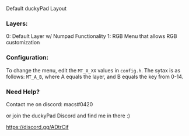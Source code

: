 Default duckyPad Layout

### Layers:

0: Default Layer w/ Numpad Functionality
1: RGB Menu that allows RGB customization

### Configuration:

To change the menu, edit the `MT_X_XX` values in `config.h`. The sytax is as follows: `MT_A_B`, where A equals the layer, and B equals the key from 0-14.

### Need Help?

Contact me on discord: macs#0420

or join the duckyPad Discord and find me in there :)

https://discord.gg/ADtrCjf
